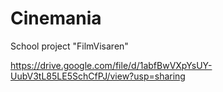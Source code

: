 # Cinemania
School project "FilmVisaren"

https://drive.google.com/file/d/1abfBwVXpYsUY-UubV3tL85LE5SchCfPJ/view?usp=sharing

